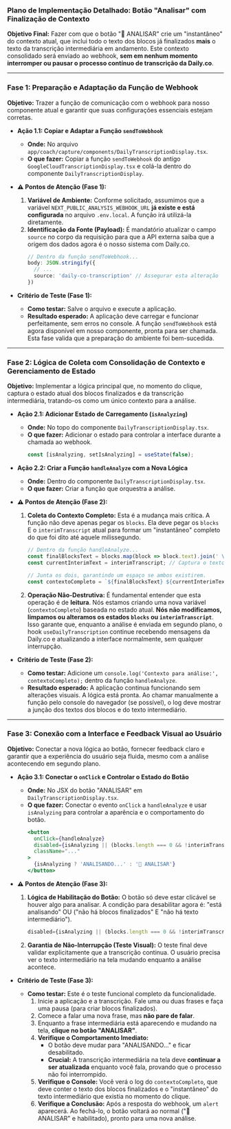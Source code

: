 ### **Plano de Implementação Detalhado: Botão "Analisar" com Finalização de Contexto**

**Objetivo Final:** Fazer com que o botão "🧠 ANALISAR" crie um "instantâneo" do contexto atual, que inclui todo o texto dos blocos já finalizados **mais** o texto da transcrição intermediária em andamento. Este contexto consolidado será enviado ao webhook, **sem em nenhum momento interromper ou pausar o processo contínuo de transcrição da Daily.co**.

---

### **Fase 1: Preparação e Adaptação da Função de Webhook**

**Objetivo:** Trazer a função de comunicação com o webhook para nosso componente atual e garantir que suas configurações essenciais estejam corretas.

*   **Ação 1.1: Copiar e Adaptar a Função `sendToWebhook`**
    *   **Onde:** No arquivo `app/coach/capture/components/DailyTranscriptionDisplay.tsx`.
    *   **O que fazer:** Copiar a função `sendToWebhook` do antigo `GoogleCloudTranscriptionDisplay.tsx` e colá-la dentro do componente `DailyTranscriptionDisplay`.

*   **⚠️ Pontos de Atenção (Fase 1):**
    1.  **Variável de Ambiente:** Conforme solicitado, assumimos que a variável `NEXT_PUBLIC_ANALYSIS_WEBHOOK_URL` **já existe e está configurada** no arquivo `.env.local`. A função irá utilizá-la diretamente.
    2.  **Identificação da Fonte (Payload):** É mandatório atualizar o campo `source` no corpo da requisição para que a API externa saiba que a origem dos dados agora é o nosso sistema com Daily.co.
        ```typescript
        // Dentro da função sendToWebhook...
        body: JSON.stringify({
          // ...
          source: 'daily-co-transcription' // Assegurar esta alteração
        })
        ```

*   **Critério de Teste (Fase 1):**
    *   **Como testar:** Salve o arquivo e execute a aplicação.
    *   **Resultado esperado:** A aplicação deve carregar e funcionar perfeitamente, sem erros no console. A função `sendToWebhook` está agora disponível em nosso componente, pronta para ser chamada. Esta fase valida que a preparação do ambiente foi bem-sucedida.

---

### **Fase 2: Lógica de Coleta com Consolidação de Contexto e Gerenciamento de Estado**

**Objetivo:** Implementar a lógica principal que, no momento do clique, captura o estado atual dos blocos finalizados e da transcrição intermediária, tratando-os como um único contexto para a análise.

*   **Ação 2.1: Adicionar Estado de Carregamento (`isAnalyzing`)**
    *   **Onde:** No topo do componente `DailyTranscriptionDisplay.tsx`.
    *   **O que fazer:** Adicionar o estado para controlar a interface durante a chamada ao webhook.
        ```typescript
        const [isAnalyzing, setIsAnalyzing] = useState(false);
        ```

*   **Ação 2.2: Criar a Função `handleAnalyze` com a Nova Lógica**
    *   **Onde:** Dentro do componente `DailyTranscriptionDisplay.tsx`.
    *   **O que fazer:** Criar a função que orquestra a análise.

*   **⚠️ Pontos de Atenção (Fase 2):**
    1.  **Coleta do Contexto Completo:** Esta é a mudança mais crítica. A função não deve apenas pegar os `blocks`. Ela deve pegar os `blocks` E o `interimTranscript` atual para formar um "instantâneo" completo do que foi dito até aquele milissegundo.
        ```typescript
        // Dentro da função handleAnalyze...
        const finalBlocksText = blocks.map(block => block.text).join(' \n');
        const currentInterimText = interimTranscript; // Captura o texto intermediário atual

        // Junta os dois, garantindo um espaço se ambos existirem.
        const contextoCompleto = `${finalBlocksText} ${currentInterimText}`.trim();
        ```
    2.  **Operação Não-Destrutiva:** É fundamental entender que esta operação é de **leitura**. Nós estamos criando uma nova variável (`contextoCompleto`) baseada no estado atual. **Nós não modificamos, limpamos ou alteramos os estados `blocks` ou `interimTranscript`**. Isso garante que, enquanto a análise é enviada em segundo plano, o hook `useDailyTranscription` continue recebendo mensagens da Daily.co e atualizando a interface normalmente, sem qualquer interrupção.

*   **Critério de Teste (Fase 2):**
    *   **Como testar:** Adicione um `console.log('Contexto para análise:', contextoCompleto);` dentro da função `handleAnalyze`.
    *   **Resultado esperado:** A aplicação continua funcionando sem alterações visuais. A lógica está pronta. Ao chamar manualmente a função pelo console do navegador (se possível), o log deve mostrar a junção dos textos dos blocos e do texto intermediário.

---

### **Fase 3: Conexão com a Interface e Feedback Visual ao Usuário**

**Objetivo:** Conectar a nova lógica ao botão, fornecer feedback claro e garantir que a experiência do usuário seja fluida, mesmo com a análise acontecendo em segundo plano.

*   **Ação 3.1: Conectar o `onClick` e Controlar o Estado do Botão**
    *   **Onde:** No JSX do botão "ANALISAR" em `DailyTranscriptionDisplay.tsx`.
    *   **O que fazer:** Conectar o evento `onClick` a `handleAnalyze` e usar `isAnalyzing` para controlar a aparência e o comportamento do botão.
        ```jsx
        <button
          onClick={handleAnalyze}
          disabled={isAnalyzing || (blocks.length === 0 && !interimTranscript)}
          className="..."
        >
          {isAnalyzing ? 'ANALISANDO...' : '🧠 ANALISAR'}
        </button>
        ```

*   **⚠️ Pontos de Atenção (Fase 3):**
    1.  **Lógica de Habilitação do Botão:** O botão só deve estar clicável se houver algo para analisar. A condição para desabilitar agora é: "está analisando" OU ("não há blocos finalizados" E "não há texto intermediário").
        ```jsx
        disabled={isAnalyzing || (blocks.length === 0 && !interimTranscript.trim())}
        ```
    2.  **Garantia de Não-Interrupção (Teste Visual):** O teste final deve validar explicitamente que a transcrição continua. O usuário precisa ver o texto intermediário na tela mudando enquanto a análise acontece.

*   **Critério de Teste (Fase 3):**
    *   **Como testar:** Este é o teste funcional completo da funcionalidade.
        1.  Inicie a aplicação e a transcrição. Fale uma ou duas frases e faça uma pausa (para criar blocos finalizados).
        2.  Comece a falar uma nova frase, mas **não pare de falar**.
        3.  Enquanto a frase intermediária está aparecendo e mudando na tela, **clique no botão "ANALISAR"**.
        4.  **Verifique o Comportamento Imediato:**
            *   O botão deve mudar para "ANALISANDO..." e ficar desabilitado.
            *   **Crucial:** A transcrição intermediária na tela deve **continuar a ser atualizada** enquanto você fala, provando que o processo não foi interrompido.
        5.  **Verifique o Console:** Você verá o log do `contextoCompleto`, que deve conter o texto dos blocos finalizados e o "instantâneo" do texto intermediário que existia no momento do clique.
        6.  **Verifique a Conclusão:** Após a resposta do webhook, um `alert` aparecerá. Ao fechá-lo, o botão voltará ao normal ("🧠 ANALISAR" e habilitado), pronto para uma nova análise.